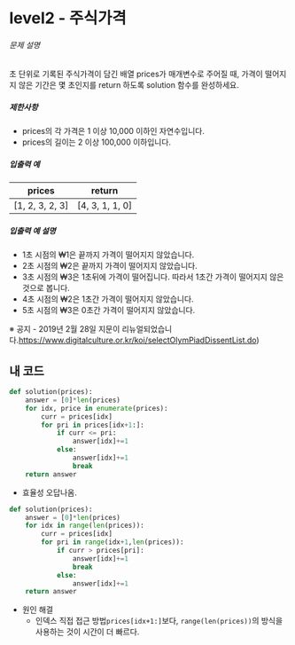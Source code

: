 # level2 - 주식가격

###### 문제 설명

초 단위로 기록된 주식가격이 담긴 배열 prices가 매개변수로 주어질 때, 가격이 떨어지지 않은 기간은 몇 초인지를 return 하도록 solution 함수를 완성하세요.

##### 제한사항

- prices의 각 가격은 1 이상 10,000 이하인 자연수입니다.
- prices의 길이는 2 이상 100,000 이하입니다.

##### 입출력 예

| prices          | return          |
| --------------- | --------------- |
| [1, 2, 3, 2, 3] | [4, 3, 1, 1, 0] |

##### 입출력 예 설명

- 1초 시점의 ₩1은 끝까지 가격이 떨어지지 않았습니다.
- 2초 시점의 ₩2은 끝까지 가격이 떨어지지 않았습니다.
- 3초 시점의 ₩3은 1초뒤에 가격이 떨어집니다. 따라서 1초간 가격이 떨어지지 않은 것으로 봅니다.
- 4초 시점의 ₩2은 1초간 가격이 떨어지지 않았습니다.
- 5초 시점의 ₩3은 0초간 가격이 떨어지지 않았습니다.

※ 공지 - 2019년 2월 28일 지문이 리뉴얼되었습니다.https://www.digitalculture.or.kr/koi/selectOlymPiadDissentList.do)

## 내 코드

```python
def solution(prices):
    answer = [0]*len(prices)
    for idx, price in enumerate(prices):
        curr = prices[idx]
        for pri in prices[idx+1:]:
            if curr <= pri:
                answer[idx]+=1
            else:
                answer[idx]+=1
                break
    return answer
```

- 효율성 오답나옴.

```python
def solution(prices):
    answer = [0]*len(prices)
    for idx in range(len(prices)):
        curr = prices[idx]
        for pri in range(idx+1,len(prices)):
            if curr > prices[pri]:
                answer[idx]+=1
                break
            else:
                answer[idx]+=1
    return answer
```

- 원인 해결
  - 인덱스 직접 접근 방법`prices[idx+1:]`보다, `range(len(prices))`의 방식을 사용하는 것이 시간이 더 빠르다.

